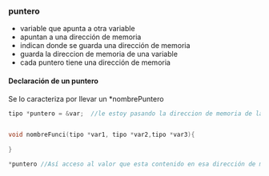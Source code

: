 ### puntero
* variable que apunta a otra variable  
* apuntan a una dirección de memoria
* indican donde se guarda una dirección de memoria
* guarda la direccion de memoria de una variable
* cada puntero tiene una dirección de memoria


#### Declaración de un puntero  
Se lo caracteriza por llevar un *nombrePuntero

```c
tipo *puntero = &var;  //le estoy pasando la direccion de memoria de la variable al puntero


void nombreFunci(tipo *var1, tipo *var2,tipo *var3){
  
}

*puntero //Así acceso al valor que esta contenido en esa dirección de memoria

```
